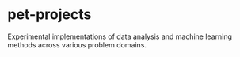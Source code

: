 # pet-projects
Experimental implementations of data analysis and machine learning methods across various problem domains.
